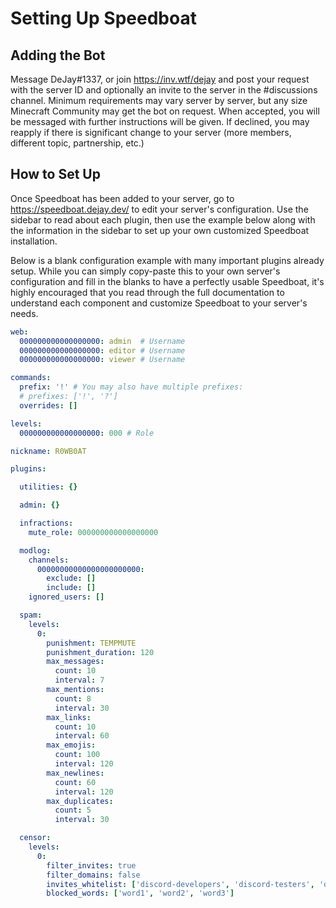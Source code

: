# Setting Up Speedboat

## Adding the Bot

Message DeJay#1337, or join https://inv.wtf/dejay and post your request with the server ID and optionally an invite to the server in the #discussions channel. Minimum requirements may vary server by server, but any size Minecraft Community may get the bot on request. When accepted, you will be messaged with further instructions will be given. If declined, you may reapply if there is significant change to your server (more members, different topic, partnership, etc.)

## How to Set Up

Once Speedboat has been added to your server, go to https://speedboat.dejay.dev/ to edit your server's configuration. Use the sidebar to read about each plugin, then use the example below along with the information in the sidebar to set up your own customized Speedboat installation.

Below is a blank configuration example with many important plugins already setup. While you can simply copy-paste this to your own server's configuration and fill in the blanks to have a perfectly usable Speedboat, it's highly encouraged that you read through the full documentation to understand each component and customize Speedboat to your server's needs.

```yml
web:
  000000000000000000: admin  # Username
  000000000000000000: editor # Username
  000000000000000000: viewer # Username

commands:
  prefix: '!' # You may also have multiple prefixes:
  # prefixes: ['!', '?']
  overrides: []

levels:
  000000000000000000: 000 # Role

nickname: R0WB0AT

plugins:

  utilities: {}

  admin: {}

  infractions:
    mute_role: 000000000000000000

  modlog:
    channels:
      00000000000000000000000:
        exclude: []
        include: []
    ignored_users: []

  spam:
    levels:
      0:
        punishment: TEMPMUTE
        punishment_duration: 120
        max_messages:
          count: 10
          interval: 7
        max_mentions:
          count: 8
          interval: 30
        max_links:
          count: 10
          interval: 60
        max_emojis:
          count: 100
          interval: 120
        max_newlines:
          count: 60
          interval: 120
        max_duplicates:
          count: 5
          interval: 30

  censor:
    levels:
      0:
        filter_invites: true
        filter_domains: false
        invites_whitelist: ['discord-developers', 'discord-testers', 'discord-api', 'discord-linux']
        blocked_words: ['word1', 'word2', 'word3']
```
